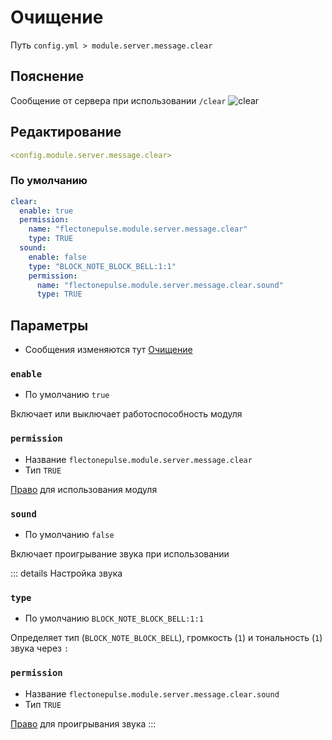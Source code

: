 # Очищение
Путь `config.yml > module.server.message.clear`

## Пояснение
Сообщение от сервера при использовании `/clear`
![clear](/clear.png)

## Редактирование
```yaml
<config.module.server.message.clear>
```

### По умолчанию
```yaml
clear:
  enable: true
  permission:
    name: "flectonepulse.module.server.message.clear"
    type: TRUE
  sound:
    enable: false
    type: "BLOCK_NOTE_BLOCK_BELL:1:1"
    permission:
      name: "flectonepulse.module.server.message.clear.sound"
      type: TRUE
```

## Параметры

- Сообщения изменяются тут [Очищение](/ru/messages/ru_ru/module/server/message/clear/)

### `enable`
- По умолчанию `true`

Включает или выключает работоспособность модуля

### `permission`
- Название `flectonepulse.module.server.message.clear`
- Тип `TRUE`

[Право](/ru/config/module/#пояснение) для использования модуля

### `sound`
- По умолчанию `false`

Включает проигрывание звука при использовании

::: details Настройка звука
### `type`
- По умолчанию `BLOCK_NOTE_BLOCK_BELL:1:1`

Определяет тип (`BLOCK_NOTE_BLOCK_BELL`), громкость (`1`) и тональность (`1`) звука через `:`

### `permission`
- Название `flectonepulse.module.server.message.clear.sound`
- Тип `TRUE`

[Право](/ru/config/module/#пояснение) для проигрывания звука
:::
